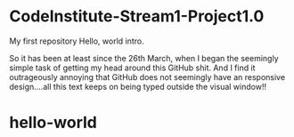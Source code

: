 # CodeInstitute-Stream1-Project1.0
My first repository
Hello, world intro.

So it has been at least since the 26th March, when I began the seemingly simple task of getting my head around this GitHub shit.  And I find it outrageously annoying that GitHub does not seemingly have an responsive design....all this text keeps on being typed outside the visual window!!
# hello-world
